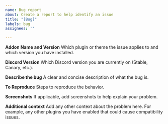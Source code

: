 ```yaml
---
name: Bug report
about: Create a report to help identify an issue
title: "[Bug]"
labels: bug
assignees: ''

---
```


**Addon Name and Version**
Which plugin or theme the issue applies to and which version you have installed.

**Discord Version**
Which Discord version you are currently on (Stable, Canary, etc.).

**Describe the bug**
A clear and concise description of what the bug is.

**To Reproduce**
Steps to reproduce the behavior.

**Screenshots**
If applicable, add screenshots to help explain your problem.

**Additional context**
Add any other context about the problem here. For example, any other plugins you have enabled that could cause compatibility issues.
